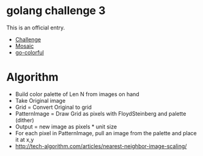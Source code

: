# golang challenge 3

This is an official entry.

* [Challenge](http://golang-challenge.com/go-challenge3/)
* [Mosaic](http://en.wikipedia.org/wiki/Photographic_mosaic)
* [go-colorful](https://github.com/lucasb-eyer/go-colorful)


# Algorithm

  * Build color palette of Len N from images on hand
  * Take Original image
  * Grid = Convert Original to grid
  * PatternImage = Draw Grid as pixels with FloydSteinberg and palette (dither)
  * Output = new image as pixels * unit size
  * For each pixel in PatternImage, pull an image from the palette and place it at x,y
  * http://tech-algorithm.com/articles/nearest-neighbor-image-scaling/

